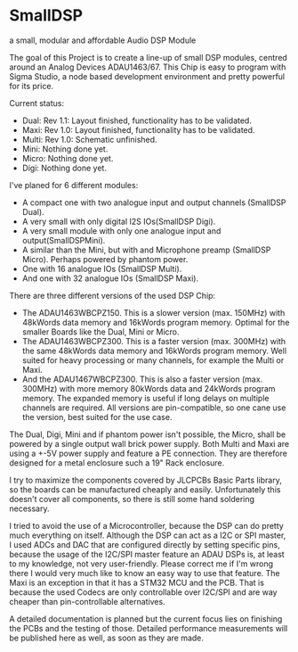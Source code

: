 # SmallDSP
a small, modular and affordable Audio DSP Module

The goal of this Project is to create a line-up of small DSP modules, centred
around an Analog Devices ADAU1463/67.
This Chip is easy to program with Sigma Studio, a node based development 
environment and pretty powerful for its price.

Current status:
- Dual: Rev 1.1: Layout finished, functionality has to be validated.
- Maxi: Rev 1.0: Layout finished, functionality has to be validated.
- Multi: Rev 1.0: Schematic unfinished.
- Mini: Nothing done yet.
- Micro: Nothing done yet.
- Digi: Nothing done yet.


I've planed for 6 different modules:

- A compact one with two analogue input and output channels (SmallDSP Dual).
- A very small with only digital I2S IOs(SmallDSP Digi).
- A very small module with only one analogue input and output(SmallDSPMini).
- A similar than the Mini, but with and Microphone preamp (SmallDSP Micro). 
    Perhaps powered by phantom power.
- One with 16 analogue IOs (SmallDSP Multi).
- And one with 32 analogue IOs (SmallDSP Maxi).

There are three different versions of the used DSP Chip:
- The ADAU1463WBCPZ150. This is a slower version (max. 150MHz) with 48kWords 
    data memory and 16kWords program memory. Optimal for the smaller Boards
    like the Dual, Mini or Micro.
- The ADAU1463WBCPZ300. This is a faster version (max. 300MHz) with the same
    48kWords data memory and 16kWords program memory. Well suited for heavy
    processing or many channels, for example the Multi or Maxi.
- And the ADAU1467WBCPZ300. This is also a faster version (max. 300MHz) with
    more memory 80kWords data and 24kWords program memory. The expanded memory
    is useful if long delays on multiple channels are required.
All versions are pin-compatible, so one cane use the version, best suited for 
the use case. 

The Dual, Digi, Mini and if phantom power isn't possible, the Micro, shall be
powered by a single output wall brick power supply. Both Multi and Maxi are 
using a +-5V power supply and feature a PE connection. They are therefore
designed for a metal enclosure such a 19" Rack enclosure. 

I try to maximize the components covered by JLCPCBs Basic Parts library, so
the boards can be manufactured cheaply and easily. Unfortunately this doesn't
cover all components, so there is still some hand soldering necessary. 

I tried to avoid the use of a Microcontroller, because the DSP can do pretty
much everything on itself. Although the DSP can act as a I2C or SPI master, I 
used ADCs and DAC that are configured directly by setting specific pins,
because the usage of the I2C/SPI master feature an ADAU DSPs is, at least
to my knowledge, not very user-friendly. Please correct me if I'm wrong there 
I would very much like to know an easy way to use that feature.
The Maxi is an exception in that it has a STM32 MCU and the PCB. That is because
the used Codecs are only controllable over I2C/SPI and are way cheaper than
pin-controllable alternatives.

A detailed documentation is planned but the current focus lies on finishing
the PCBs and the testing of those. Detailed performance measurements will
be published here as well, as soon as they are made.